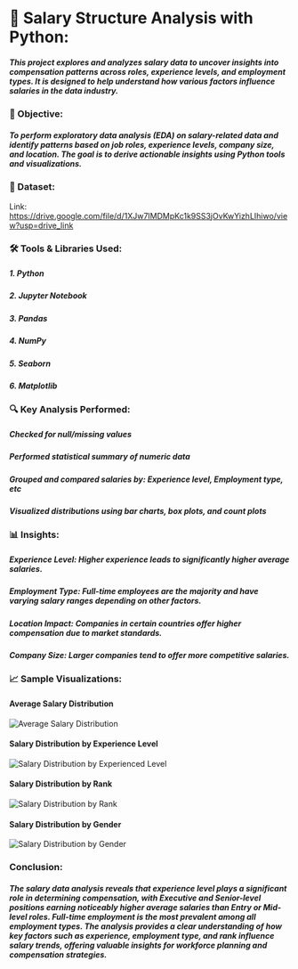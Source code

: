 # 💼 Salary Structure Analysis with Python:
##### This project explores and analyzes salary data to uncover insights into compensation patterns across roles, experience levels, and employment types. It is designed to help understand how various factors influence salaries in the data industry.

### 📌 Objective:
##### To perform exploratory data analysis (EDA) on salary-related data and identify patterns based on job roles, experience levels, company size, and location. The goal is to derive actionable insights using Python tools and visualizations.

### 📂 Dataset:
Link: https://drive.google.com/file/d/1XJw7IMDMpKc1k9SS3jOvKwYizhLIhiwo/view?usp=drive_link

### 🛠️ Tools & Libraries Used:
##### 1. Python
##### 2. Jupyter Notebook
##### 3. Pandas
##### 4. NumPy
##### 5. Seaborn
##### 6. Matplotlib

### 🔍 Key Analysis Performed:
##### Checked for null/missing values
##### Performed statistical summary of numeric data
##### Grouped and compared salaries by: Experience level, Employment type, etc
##### Visualized distributions using bar charts, box plots, and count plots

### 📊 Insights:
##### *Experience Level:* Higher experience leads to significantly higher average salaries.
##### *Employment Type:* Full-time employees are the majority and have varying salary ranges depending on other factors.
##### *Location Impact:* Companies in certain countries offer higher compensation due to market standards.
##### *Company Size:* Larger companies tend to offer more competitive salaries.

### 📈 Sample Visualizations:

#### Average Salary Distribution
![Average Salary Distribution](https://github.com/user-attachments/assets/899a6e3f-2f26-4ea0-8272-1a1b26039290)

#### Salary Distribution by Experience Level
![Salary Distribution by Experienced Level](https://github.com/user-attachments/assets/2cbc2ba9-cc8d-40d9-9f8a-9402cb413ae0)

#### Salary Distribution by Rank
![Salary Distribution by Rank](https://github.com/user-attachments/assets/82a0f1a3-072c-4c54-8ceb-30608ef79fa4)

#### Salary Distribution by Gender
![Salary Distribution by Gender](https://github.com/user-attachments/assets/2f16e0ed-ddb0-4ff2-b8a2-8986303748de)

### Conclusion:
##### The salary data analysis reveals that experience level plays a significant role in determining compensation, with Executive and Senior-level positions earning noticeably higher average salaries than Entry or Mid-level roles. Full-time employment is the most prevalent among all employment types. The analysis provides a clear understanding of how key factors such as experience, employment type, and rank influence salary trends, offering valuable insights for workforce planning and compensation strategies.








 



